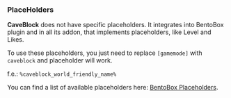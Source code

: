 <h3>PlaceHolders</h3>

**CaveBlock** does not have specific placeholders. It integrates into BentoBox plugin and in all its addon, that implements placeholders, like Level and Likes. 

To use these placeholders, you just need to replace `[gamemode]` with `caveblock` and placeholder will work.

f.e.: `%caveblock_world_friendly_name%`

You can find a list of available placeholders here: [BentoBox Placeholders](/BentoBox/Placeholders#default-placeholders-for-gamemode-addons).